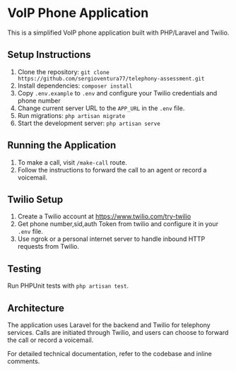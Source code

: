 # VoIP Phone Application

This is a simplified VoIP phone application built with PHP/Laravel and Twilio.

## Setup Instructions

1. Clone the repository: `git clone https://github.com/sergioventura77/telephony-assessment.git`
2. Install dependencies: `composer install`
3. Copy `.env.example` to `.env` and configure your Twilio credentials and phone number
4. Change current server URL to the `APP_URL` in the `.env` file.
5. Run migrations: `php artisan migrate`
6. Start the development server: `php artisan serve`

## Running the Application

1. To make a call, visit `/make-call` route.
2. Follow the instructions to forward the call to an agent or record a voicemail.

## Twilio Setup

1. Create a Twilio account at https://www.twilio.com/try-twilio
2. Get phone number,sid,auth Token from twilio and configure it in your `.env` file.
3. Use ngrok or a personal internet server to handle inbound HTTP requests from Twilio.

## Testing

Run PHPUnit tests with `php artisan test`.

## Architecture

The application uses Laravel for the backend and Twilio for telephony services. Calls are initiated through Twilio, and users can choose to forward the call or record a voicemail.

For detailed technical documentation, refer to the codebase and inline comments.
